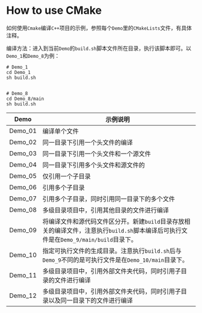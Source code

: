# How to use CMake

如何使用`Cmake`编译`C++`项目的示例，参照每个`Demo`里的`CMakeLists`文件，有具体注释。

编译方法：进入到当前`Demo`的`build.sh`脚本文件所在目录，执行该脚本即可。以`Demo_1`和`Demo_8`为例：
```shell 
# Demo_1 
cd Demo_1
sh build.sh


# Demo_8
cd Demo_8/main 
sh build.sh
```

| Demo      |   示例说明 | 
| -         |   -  | 
| Demo_01    |   编译单个文件 | 
| Demo_02    |   同一目录下引用一个头文件的编译 | 
| Demo_03    |   同一目录下引用一个头文件和一个源文件 | 
| Demo_04    |   同一目录下引用多个头文件和源文件的 | 
| Demo_05    |   仅引用一个子目录 | 
| Demo_06    |   引用多个子目录 | 
| Demo_07    |   引用多个子目录，同时引用同一目录下的多个文件 | 
| Demo_08    |   多级目录项目中，引用其他目录的文件进行编译 | 
| Demo_09    |   将编译文件和源代码文件区分开。新建`build`目录存放相关的编译文件，注意执行`build.sh`脚本编译后可执行文件是在`Demo_9/main/build`目录下。 | 
| Demo_10   |   指定可执行文件的生成目录。注意执行`build.sh`后与`Demo_9`不同的是可执行文件是在`Demo_10/main`目录下。 | 
| Demo_11   |   多级目录项目中，引用外部文件夹代码，同时引用子目录的文件进行编译 | 
| Demo_12   |   多级目录项目中，引用外部文件夹代码，同时引用子目录以及同一目录下的文件进行编译 | 